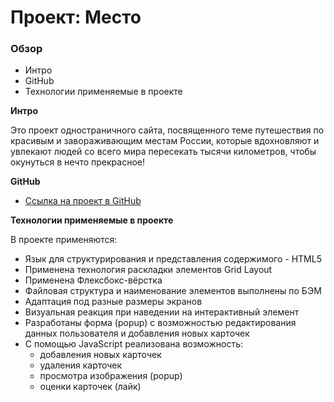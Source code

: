 # Проект: Место

### Обзор
* Интро
* GitHub
* Технологии применяемые в проекте

**Интро**

Это проект одностраничного сайта, посвященного теме путешествия по красивым и завораживающим местам России, которые вдохновляют и увлекают людей со всего мира пересекать тысячи километров, чтобы окунуться в нечто прекрасное!

**GitHub**

* [Ссылка на проект в GitHub](https://azizjp.github.io/mesto/)

**Технологии применяемые в проекте**

В проекте применяются:
* Язык для структурирования и представления содержимого - HTML5
* Применена технология раскладки элементов Grid Layout
* Применена Флексбокс-вёрстка
* Файловая структура и наименование элементов выполнены по БЭМ
* Адаптация под разные размеры экранов
* Визуальная реакция при наведении на интерактивный элемент
* Разработаны форма (popup) с возможностью редактирования данных пользователя и добавления новых карточек
* С помощью JavaScript реализована возможность:
  - добавления новых карточек
  - удаления карточек
  - просмотра изображения (popup)
  - оценки карточек (лайк)
